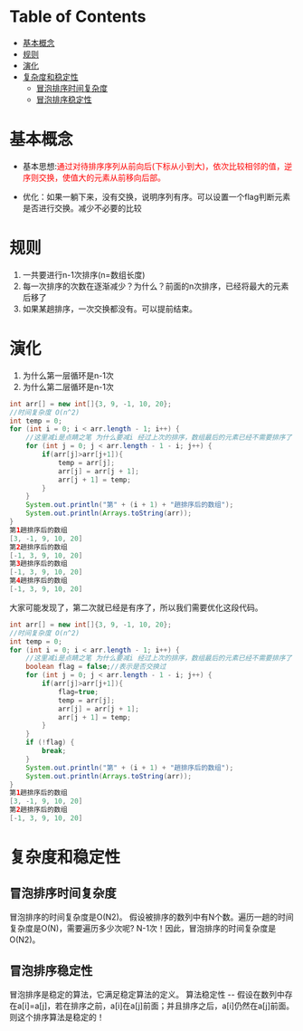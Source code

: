 # Table of Contents

* [基本概念](#基本概念)
* [规则](#规则)
* [演化](#演化)
* [复杂度和稳定性](#复杂度和稳定性)
  * [冒泡排序时间复杂度](#冒泡排序时间复杂度)
  * [冒泡排序稳定性](#冒泡排序稳定性)





# 基本概念

+ 基本思想:<font color=red>通过对待排序序列从前向后(下标从小到大)，依次比较相邻的值，逆序则交换，使值大的元素从前移向后部。</font>

+ 优化：如果一躺下来，没有交换，说明序列有序。可以设置一个flag判断元素是否进行交换。减少不必要的比较



# 规则

1. 一共要进行n-1次排序(n=数组长度)
2. 每一次排序的次数在逐渐减少？为什么？前面的n次排序，已经将最大的元素后移了
3. 如果某趟排序，一次交换都没有。可以提前结束。



# 演化

1. 为什么第一层循环是n-1次
2. 为什么第二层循环是n-1次




```java
int arr[] = new int[]{3, 9, -1, 10, 20};
//时间复杂度 O(n^2)
int temp = 0;
for (int i = 0; i < arr.length - 1; i++) {
    //这里减i是点睛之笔 为什么要减i 经过上次的排序，数组最后的元素已经不需要排序了
    for (int j = 0; j < arr.length - 1 - i; j++) {
        if(arr[j]>arr[j+1]){
            temp = arr[j];
            arr[j] = arr[j + 1];
            arr[j + 1] = temp;
        }
    }
    System.out.println("第" + (i + 1) + "趟排序后的数组");
    System.out.println(Arrays.toString(arr));
}
第1趟排序后的数组
[3, -1, 9, 10, 20]
第2趟排序后的数组
[-1, 3, 9, 10, 20]
第3趟排序后的数组
[-1, 3, 9, 10, 20]
第4趟排序后的数组
[-1, 3, 9, 10, 20]

```

大家可能发现了，第二次就已经是有序了，所以我们需要优化这段代码。

```java
int arr[] = new int[]{3, 9, -1, 10, 20};
//时间复杂度 O(n^2)
int temp = 0;
for (int i = 0; i < arr.length - 1; i++) {
    //这里减i是点睛之笔 为什么要减i 经过上次的排序，数组最后的元素已经不需要排序了
	boolean flag = false;//表示是否交换过
    for (int j = 0; j < arr.length - 1 - i; j++) {
        if(arr[j]>arr[j+1]){
			flag=true;
            temp = arr[j];
            arr[j] = arr[j + 1];
            arr[j + 1] = temp;
        }
    }
    if (!flag) {
        break;
    }
    System.out.println("第" + (i + 1) + "趟排序后的数组");
    System.out.println(Arrays.toString(arr));
}
第1趟排序后的数组
[3, -1, 9, 10, 20]
第2趟排序后的数组
[-1, 3, 9, 10, 20]
```



# 复杂度和稳定性

##  冒泡排序时间复杂度

冒泡排序的时间复杂度是O(N2)。 假设被排序的数列中有N个数。遍历一趟的时间复杂度是O(N)，需要遍历多少次呢? N-1次！因此，冒泡排序的时间复杂度是O(N2)。

##  冒泡排序稳定性

冒泡排序是稳定的算法，它满足稳定算法的定义。 算法稳定性 -- 假设在数列中存在a[i]=a[j]，若在排序之前，a[i]在a[j]前面；并且排序之后，a[i]仍然在a[j]前面。则这个排序算法是稳定的！
